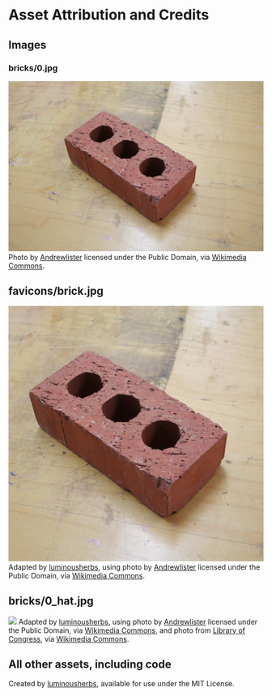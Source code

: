 # Asset Attribution and Credits
## Images
### bricks/0.jpg
![](src/images/bricks/0.jpg)
Photo by [Andrewlister](https://commons.wikimedia.org/wiki/User:Andrewlister) licensed under the Public Domain, via [Wikimedia Commons](https://commons.wikimedia.org/wiki/File:Brick.jpg).

## favicons/brick.jpg
![](src/images/favicons/brick.jpg)
Adapted by [luminousherbs](https://github.com/luminousherbs), using photo by [Andrewlister](https://commons.wikimedia.org/wiki/User:Andrewlister) licensed under the Public Domain, via [Wikimedia Commons](https://commons.wikimedia.org/wiki/File:Brick.jpg).

## bricks/0_hat.jpg
![](src/images/bricks/0_hat.png)
Adapted by [luminousherbs](https://github.com/luminousherbs), using photo by [Andrewlister](https://commons.wikimedia.org/wiki/User:Andrewlister) licensed under the Public Domain, via [Wikimedia Commons](https://commons.wikimedia.org/wiki/File:Brick.jpg), and photo from [Library of Congress](https://www.loc.gov/), via [Wikimedia Commons](https://commons.wikimedia.org/wiki/File:Austin_Lane_Crothers,_photograph_of_head_with_top_hat.jpg).

## All other assets, including code
Created by [luminousherbs](https://github.com/luminousherbs), available for use under the MIT License.
